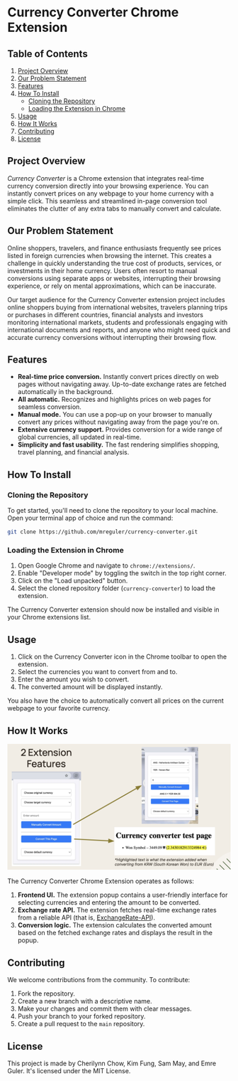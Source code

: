 # Currency Converter Chrome Extension

## Table of Contents
1. [Project Overview](#project-overview)
2. [Our Problem Statement](#our-problem-statement)
3. [Features](#features)
4. [How To Install](#how-to-install)
   - [Cloning the Repository](#cloning-the-repository)
   - [Loading the Extension in Chrome](#loading-the-extension-in-chrome)
5. [Usage](#usage)
6. [How It Works](#how-it-works)
7. [Contributing](#contributing)
8. [License](#license)

## Project Overview

_Currency Converter_ is a Chrome extension that integrates real-time currency conversion directly into your browsing experience. You can instantly convert prices on any webpage to your home currency with a simple click. This seamless and streamlined in-page conversion tool eliminates the clutter of any extra tabs to manually convert and calculate.

## Our Problem Statement

Online shoppers, travelers, and finance enthusiasts frequently see prices listed in foreign currencies when browsing the internet. This creates a challenge in quickly understanding the true cost of products, services, or investments in their home currency. Users often resort to manual conversions using separate apps or websites, interrupting their browsing experience, or rely on mental approximations, which can be inaccurate.

Our target audience for the Currency Converter extension project includes online shoppers buying from international websites, travelers planning trips or purchases in different countries, financial analysts and investors monitoring international markets, students and professionals engaging with international documents and reports, and anyone who might need quick and accurate currency conversions without interrupting their browsing flow.

## Features

- **Real-time price conversion.** Instantly convert prices directly on web pages without navigating away. Up-to-date exchange rates are fetched automatically in the background.
- **All automatic.** Recognizes and highlights prices on web pages for seamless conversion.
- **Manual mode.** You can use a pop-up on your browser to manually convert any prices without navigating away from the page you're on.
- **Extensive currency support.** Provides conversion for a wide range of global currencies, all updated in real-time.
- **Simplicity and fast usability.** The fast rendering simplifies shopping, travel planning, and financial analysis.

## How To Install

### Cloning the Repository

To get started, you'll need to clone the repository to your local machine. Open your terminal app of choice and run the command:

```sh
git clone https://github.com/mreguler/currency-converter.git
```

### Loading the Extension in Chrome

1. Open Google Chrome and navigate to `chrome://extensions/`.
2. Enable "Developer mode" by toggling the switch in the top right corner.
3. Click on the "Load unpacked" button.
4. Select the cloned repository folder (`currency-converter`) to load the extension.

The Currency Converter extension should now be installed and visible in your Chrome extensions list.

## Usage

1. Click on the Currency Converter icon in the Chrome toolbar to open the extension.
2. Select the currencies you want to convert from and to.
3. Enter the amount you wish to convert.
4. The converted amount will be displayed instantly.

You also have the choice to automatically convert all prices on the current webpage to your favorite currency.

## How It Works

<img src="how-it-works.jpg" width="800"/>

The Currency Converter Chrome Extension operates as follows:

1. **Frontend UI.** The extension popup contains a user-friendly interface for selecting currencies and entering the amount to be converted.
2. **Exchange rate API.** The extension fetches real-time exchange rates from a reliable API (that is, [ExchangeRate-API](https://www.exchangerate-api.com/)).
3. **Conversion logic.** The extension calculates the converted amount based on the fetched exchange rates and displays the result in the popup.

## Contributing

We welcome contributions from the community. To contribute:

1. Fork the repository.
2. Create a new branch with a descriptive name.
3. Make your changes and commit them with clear messages.
4. Push your branch to your forked repository.
5. Create a pull request to the `main` repository.

## License
This project is made by Cherilynn Chow, Kim Fung, Sam May, and Emre Guler. It's licensed under the MIT License.

